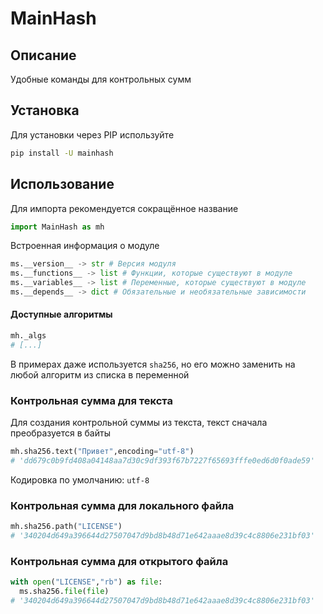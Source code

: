 # MainHash
## Описание
Удобные команды для контрольных сумм
## Установка
Для установки через PIP используйте
```bash
pip install -U mainhash
```
## Использование
Для импорта рекомендуется сокращённое название
```python
import MainHash as mh
```
Встроенная информация о модуле
```python
ms.__version__ -> str # Версия модуля
ms.__functions__ -> list # Функции, которые существуют в модуле
ms.__variables__ -> list # Переменные, которые существуют в модуле
ms.__depends__ -> dict # Обязательные и необязательные зависимости
```
#### Доступные алгоритмы
```python
mh._algs
# [...]
```
В примерах даже используется `sha256`, но его можно заменить на любой алгоритм из списка в переменной
### Контрольная сумма для текста
Для создания контрольной суммы из текста, текст сначала преобразуется в байты
```python
mh.sha256.text("Привет",encoding="utf-8")
# 'dd679c0b9fd408a04148aa7d30c9df393f67b7227f65693fffe0ed6d0f0ade59'
```
Кодировка по умолчанию: `utf-8`
### Контрольная сумма для локального файла
```python
mh.sha256.path("LICENSE")
# '340204d649a396644d27507047d9bd8b48d71e642aaae8d39c4c8806e231bf03'
```
### Контрольная сумма для открытого файла
```python
with open("LICENSE","rb") as file:
  ms.sha256.file(file)
# '340204d649a396644d27507047d9bd8b48d71e642aaae8d39c4c8806e231bf03'
```
